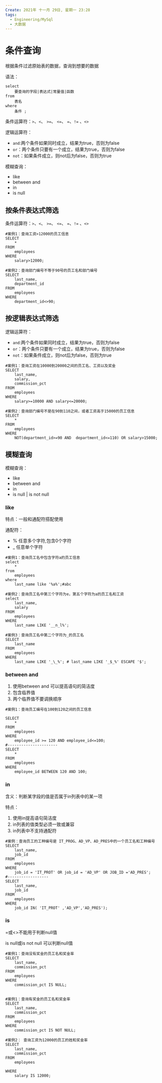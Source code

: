 ```yaml
---
Create: 2021年 十一月 29日, 星期一 23:28
tags: 
  - Engineering/MySql
  - 大数据
---
```

# 条件查询

根据条件过滤原始表的数据，查询到想要的数据

语法：


```mysql
select 
	要查询的字段|表达式|常量值|函数
from 
	表名
where 
	条件 ;
```

条件运算符：`>`、`<`、 `>=`、 `<=`、 `=`、`!=` 、`<>`

逻辑运算符：
- `and`:两个条件如果同时成立，结果为true，否则为false
- `or`：两个条件只要有一个成立，结果为true，否则为false
- `not`：如果条件成立，则not后为false，否则为true

模糊查询：
 - like
- between and
- in
- is null


## 按条件表达式筛选

条件运算符：`>`、`<`、 `>=`、 `<=`、 `=`、`!=` 、`<>`

```mysql
#案例1：查询工资>12000的员工信息
SELECT 
	*
FROM
	employees
WHERE
	salary>12000;
	
#案例2：查询部门编号不等于90号的员工名和部门编号
SELECT 
	last_name,
	department_id
FROM
	employees
WHERE
	department_id<>90;	

```

## 按逻辑表达式筛选

逻辑运算符：

- `and`:两个条件如果同时成立，结果为true，否则为false
- `or`：两个条件只要有一个成立，结果为true，否则为false
- `not`：如果条件成立，则not后为false，否则为true

```mysql
#案例1：查询工资在10000到20000之间的员工名、工资以及奖金
SELECT
	last_name,
	salary,
	commission_pct
FROM
	employees
WHERE
	salary>=10000 AND salary<=20000;
	
#案例2：查询部门编号不是在90到110之间，或者工资高于15000的员工信息
SELECT
	*
FROM
	employees
WHERE
	NOT(department_id>=90 AND  department_id<=110) OR salary>15000;
```


## 模糊查询

模糊查询：

- like
- between and
- in
- is null  | is not null

### like

特点：一般和通配符搭配使用

通配符：

- % 任意多个字符,包含0个字符
- _ 任意单个字符

```mysql
#案例1：查询员工名中包含字符a的员工信息
select 
	*
from
	employees
where
	last_name like '%a%';#abc
	
#案例2：查询员工名中第三个字符为e，第五个字符为a的员工名和工资
select
	last_name,
	salary
FROM
	employees
WHERE
	last_name LIKE '__n_l%';
	
#案例3：查询员工名中第二个字符为_的员工名
SELECT
	last_name
FROM
	employees
WHERE
	last_name LIKE '_\_%'; # last_name LIKE '_$_%' ESCAPE '$';
```

### between and

1. 使用between and 可以提高语句的简洁度
2. 包含临界值
3. 两个临界值不要调换顺序

```mysql
#案例1：查询员工编号在100到120之间的员工信息

SELECT
	*
FROM
	employees
WHERE
	employee_id >= 120 AND employee_id<=100;
#----------------------
SELECT
	*
FROM
	employees
WHERE
	employee_id BETWEEN 120 AND 100;
```

### in 

含义：判断某字段的值是否属于in列表中的某一项

特点：

1. 使用in提高语句简洁度
2. in列表的值类型必须一致或兼容
3. in列表中不支持通配符

```mysql
#案例：查询员工的工种编号是 IT_PROG、AD_VP、AD_PRES中的一个员工名和工种编号
SELECT
	last_name,
	job_id
FROM
	employees
WHERE
	job_id = 'IT_PROT' OR job_id = 'AD_VP' OR JOB_ID ='AD_PRES';
#------------------
SELECT
	last_name,
	job_id
FROM
	employees
WHERE
	job_id IN( 'IT_PROT' ,'AD_VP','AD_PRES');
```

### is

=或<>不能用于判断null值

is null或is not null 可以判断null值

```mysql
#案例1：查询没有奖金的员工名和奖金率
SELECT
	last_name,
	commission_pct
FROM
	employees
WHERE
	commission_pct IS NULL;


#案例1：查询有奖金的员工名和奖金率
SELECT
	last_name,
	commission_pct
FROM
	employees
WHERE
	commission_pct IS NOT NULL;
	
#案例2： 查询工资为12000的员工的姓和奖金率
SELECT
	last_name,
	commission_pct
FROM
	employees

WHERE 
	salary IS 12000;
```




